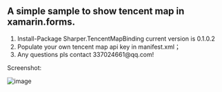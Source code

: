 <h2><a id="map-android-sdk-binding-sample" class="anchor" href="#Sharper" aria-hidden="true"><span class="octicon octicon-link"></span></a>A simple sample to show tencent map in xamarin.forms.</h2>

<ol>
<li>Install-Package Sharper.TencentMapBinding current version is   0.1.0.2</li>
<li>Populate your own tencent map api key in manifest.xml； </li>
<li>Any questions pls contact 337024661@qq.com!</li>
</ol>

<p>Screenshot:</p>

![image](https://github.com/Joetangfb/Sharper/blob/master/screenshot.png)
